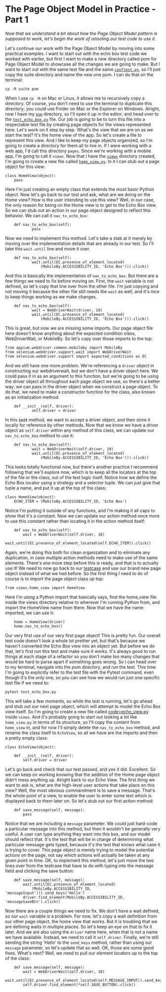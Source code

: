 # The Page Object Model in Practice - Part 1

*Now that we understand a bit about how the Page Object Model pattern is supposed to work, let's begin the work of retooling our test code to use it.*

Let's continue our work with the Page Object Model by moving into some practical examples. I want to start out with the echo box test code we worked with earlier, but first I want to make a new directory called pom for Page Object Model to showcase all the changes we are going to make. But I want to start out with the same test file and the same [<code>conftest.py</code>](https://github.com/lana-20/appium-pom-practice-1/blob/main/pom/conftest.py), so I'll just copy the suite directory and name the new one pom. I can do that on the terminal:

    cp -R suite pom

When I use <code>cp -R</code> on Mac or Linux, it allows me to recursively copy a directory. Of course, you don't need to use the terminal to duplicate this directory; you could use Finder on Mac or the Explorer on Windows. Alright, now I have my [<code>pom</code>](https://github.com/lana-20/appium-pom-practice-1/tree/main/pom) directory, so I'll open it up in the editor, and head over to the [<code>test_echo_box.py</code>](https://github.com/lana-20/appium-pom-practice-1/blob/main/pom/test_echo_box.py) file. Our job is going to be to turn this file into a respectable test file by creating page objects for the views represented here. Let's work on it step by step. What's the view that we are on as we start the test? It's the home view of the app. So let's create a file to represent this view. And I like to keep my page objects organized, so I'm going to create a directory for them all to live in. If I were working with a web app, I'd call this directory <code>pages</code>. Since we're working with a mobile app, I'm going to call it <code>views</code>. Now that I have the [<code>views</code>](https://github.com/lana-20/appium-pom-practice-1/tree/main/pom/views) directory created, I'm going to create a new file called [<code>home_view.py</code>](https://github.com/lana-20/appium-pom-practice-1/blob/main/pom/views/home_view.py). In it I can stub out a page object for this view:

    class HomeView(object):
        pass

Here I'm just creating an empty class that extends the most basic Python object. Now let's go back to our test and ask, what are we doing on the Home view? How is the user intending to use this view? Well, in our case, the only reason for being on the Home view is to get to the Echo Box view. So we can stub out an action in our page object designed to reflect this behavior. We can call it <code>nav_to_echo_box</code>:

        def nav_to_echo_box(self):
                pass

Now we need to implement this method. Let's take a stab at it merely by moving over the implementation details that are already in our test. So I'll take this <code>wait.until</code> line and move it over.

        def nav_to_echo_box(self):
                wait.until(EC.presence_of_element_located(
                    (MobileBy.ACCESSIBILITY_ID, 'Echo Box'))).click()

And this is basically the implementation of <code>nav_to_echo_box</code>. But there are a few things we need to fix before moving on. First, the <code>wait</code> variable is not defined, so let's copy that line over from the other file. I'm just copying and not moving it because the other file still needs the <code>wait</code> as well, and it's nice to keep things working as we make changes.

        def nav_to_echo_box(self):
                wait = WebDriverWait(driver, 10)
                wait.until(EC.presence_of_element_located(
                    (MobileBy.ACCESSIBILITY_ID, 'Echo Box'))).click()

This is great, but now we are missing some imports. Our page object file here doesn't know anything about the expected condition class, WebDriverWait, or MobileBy. So let's copy over those imports to the top:

    from appium.webdriver.common.mobileby import MobileBy
    from selenium.webdriver.support.wait import WebDriverWait
    from selenium.webdriver.support import expected_conditions as EC

And we still have one more problem. We're referencing a <code>driver</code> object in constructing our webdriverwait, but we don't have a driver object here. We could pass it in as an argument to this function, but we're going to be using the driver object all throughout each page object we use, so there's a better way: we can pass in the driver object when we construct a page object. To do that, we need to make a constructor function for the class, also known as an initialization method:

        def __init__(self, driver):
                self.driver = driver

In this <code>__init__</code> method, we want to accept a driver object, and then store it locally for reference by other methods. Now that we know we have a driver object as <code>self.driver</code> within any method of this class, we can update our <code>nav_to_echo_box</code> method to use it:

        def nav_to_echo_box(self):
                wait = WebDriverWait(self.driver, 10)
                wait.until(EC.presence_of_element_located(
                    (MobileBy.ACCESSIBILITY_ID, 'Echo Box'))).click()

This looks totally functional now, but there's another practice I recommend following that we'll explore now, which is to keep all the locators at the top of the file or the class, out of the test logic itself. Notice how we define the Echo Box locator using a strategy and a selector tuple. We can just give that tuple a name, and put it up at the top of the class:

    class HomeView(object):
        ECHO_ITEM = (MobileBy.ACCESSIBILITY_ID, 'Echo Box')

Notice I'm putting it outside of any functions, and I'm making it all caps to show that it's a constant. Now we can update our action method once more to use this constant rather than locating it in the action method itself:

        def nav_to_echo_box(self):
            wait = WebDriverWait(self.driver, 10)
            wait.until(EC.presence_of_element_located(self.ECHO_ITEM)).click()

Again, we're doing this both for clean organization and to eliminate any duplication, in case multiple action methods need to make use of the same elements. There's one more step before this is ready, and that is to actually use it! We need to now go back to our [testcase](https://github.com/lana-20/appium-pom-practice-1/blob/main/pom/test_echo_box.py) and use our brand new page object instead of what we had before. So the first thing I need to do of course is to import the page object class up top:

    from views.home_view import HomeView

Here I'm using a Python import that basically says, find the home_view file inside the views directory relative to wherever I'm running Python from, and import the HomeView name from there. Now that we have the name imported, we can use it:

        home = HomeView(driver)
        home.nav_to_echo_box()

Our very first use of our very first page object! This is pretty fun. Our overall test code doesn't look a whole lot prettier yet, but that's because we haven't converted the Echo Box view into an object yet. But before we do that, let's first run this test and make sure it works. It's always good to run things at each stage of a refactor so you don't make too many changes that would be hard to parse apart if something goes wrong. So I can head over to my terminal, navigate into the pom directory, and run the test. This time I'm going to explicitly refer to the test file with the Pytest command, even though it's the only one, so you can see how we would run just one specific test file if we need to:

    pytest test_echo_box.py

This will take a few moments, so while the test is running, let's go ahead and stub out our next page object, which will attempt to model the Echo Box view itself. So I'm going to create a new file called [code>echo_view.py</code>](https://github.com/lana-20/appium-pom-practice-1/blob/main/pom/views/echo_view.py) inside <code>views</code>. And it's probably going to start out looking a lot like <code>home_view.py</code> in terms of its structure, so I'll copy the content from <code>home_view</code> in, and for now I'll simply delete the <code>nav_to_echo_box</code> method, and rename the class itself to <code>EchoView</code>, so all we have are the imports and then a pretty empty class:

    class EchoView(object):

        def __init__(self, driver):
            self.driver = driver

Let's go back and check that our test passed, and yes it did. Excellent. So we can keep on working knowing that the addition of the Home page object didn't mess anything up. Alright back to our Echo View. The first thing we want to ask is, what are the high-level user actions that take place on this view? Well, the most obvious commandment is to save a message. That's the whole point of a view, to enable the user to enter some text which is displayed back to them later on. So let's stub out our first action method:

        def save_message(self, message):
            pass

Notice that we are including a <code>message</code> parameter. We could just hard-code a particular message into this method, but then it wouldn't be generally very useful. A user can type anything they want into this box, and our model should reflect that. It's the test that will be in charge of determining what particular message gets typed, because it's the test that knows what case it is trying to cover. This page object is merely trying to model the potential actions on the page, not say which actions will actually be taken at any given point in time. OK, to implement this method, let's just move the two lines over from the testcase that have to do with typing into the message field and clicking the save button:

        def save_message(self, message):
            wait.until(EC.presence_of_element_located(
                (MobileBy.ACCESSIBILITY_ID, 'messageInput'))).send_keys('Hello')
            driver.find_element(MobileBy.ACCESSIBILITY_ID, 'messageSaveBtn').click()

Now there are a couple things we need to fix. We don't have a wait defined, so our <code>wait</code> variable is a problem. For now, let's copy a wait definition from our other page object, the home view that works. But it is troubling that we are defining waits in multiple places. So let's keep an eye on that to fix it later. And we are also using the <code>driver</code> name here, when that is not a name we have available. Instead, we need to call it <code>self.driver</code>. Finally, we're still sending the string 'Hello' to the <code>send_keys</code> method, rather than using our <code>message</code> parameter, so let's update that as well. OK, those are some good fixes. What's next? Well, we need to pull our element locators up to the top of the class:

        def save_message(self, message):
            wait = WebDriverWait(self.driver, 10)
            wait.until(EC.presence_of_element_located(self.MESSAGE_INPUT)).send_keys('Hello')
            self.driver.find_element(*self.SAVE_BUTTON).click()









